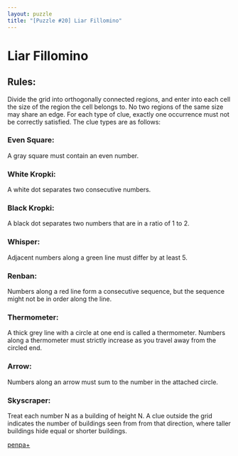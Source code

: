 ```yaml
---
layout: puzzle
title: "[Puzzle #20] Liar Fillomino"
---
```


# Liar Fillomino

## Rules:

Divide the grid into orthogonally connected regions, and enter into each cell the size of the region the cell belongs to. No two regions of the same size may share an edge. For each type of clue, exactly one occurrence must not be correctly satisfied. The clue types are as follows:

### Even Square:

A gray square must contain an even number.

### White Kropki:

A white dot separates two consecutive numbers.

### Black Kropki:

A black dot separates two numbers that are in a ratio of 1 to 2.

### Whisper:

Adjacent numbers along a green line must differ by at least 5.

### Renban:

Numbers along a red line form a consecutive sequence, but the sequence might not be in order along the line.

### Thermometer:

A thick grey line with a circle at one end is called a thermometer. Numbers along a thermometer must strictly increase as you travel away from the circled end.

### Arrow:

Numbers along an arrow must sum to the number in the attached circle.

### Skyscraper:

Treat each number N as a building of height N. A clue outside the grid indicates the number of buildings seen from from that direction, where taller buildings hide equal or shorter buildings. 

[penpa+](https://tinyurl.com/2dhbuyxc)
